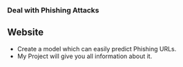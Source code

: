 
### Deal with Phishing Attacks 
## Website 
* Create a model which can easily predict Phishing URLs.
* My Project will give you all information about it.
